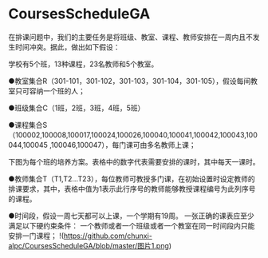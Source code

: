 # CoursesScheduleGA
在排课问题中，我们的主要任务是将班级、教室、课程、教师安排在一周内且不发生时间冲突。据此，做出如下假设：

学校有5个班，13种课程，23名教师和5个教室。

●教室集合R（301-101，301-102，301-103，301-104，301-105），假设每间教室只可容纳一个班的人；

●班级集合C（1班，2班，3班，4班，5班）

●课程集合S（100002,100008,100017,100024,100026,100040,100041,100042,100043,100044,100045	,100046,100047），每门课可由多名教师上课；

下图为每个班的培养方案。表格中的数字代表需要安排的课时，其中每天一课时。

●教师集合T（T1,T2…T23），每位教师可教授多门课，在初始设置时设定教师的排课要求，其中，表格中值为1表示此行序号的教师能够教授课程编号为此列序号的课程。

●时间段，假设一周七天都可以上课，一个学期有19周。
一张正确的课表应至少满足以下硬约束条件：
一个教师或者一个班级或者一个教室在同一时间段内只能安排一门课程；
!(https://github.com/chunxi-alpc/CoursesScheduleGA/blob/master/图片1.png)
